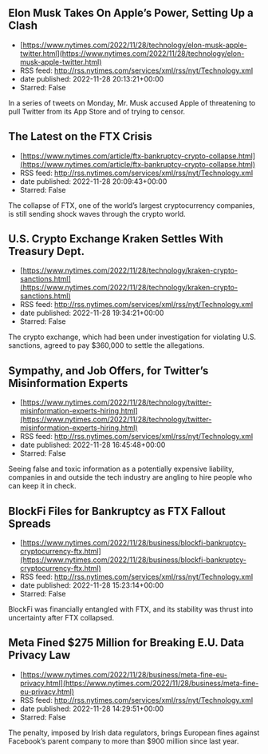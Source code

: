 ## Elon Musk Takes On Apple’s Power, Setting Up a Clash
 - [https://www.nytimes.com/2022/11/28/technology/elon-musk-apple-twitter.html](https://www.nytimes.com/2022/11/28/technology/elon-musk-apple-twitter.html)
 - RSS feed: http://rss.nytimes.com/services/xml/rss/nyt/Technology.xml
 - date published: 2022-11-28 20:13:21+00:00
 - Starred: False

In a series of tweets on Monday, Mr. Musk accused Apple of threatening to pull Twitter from its App Store and of trying to censor.

## The Latest on the FTX Crisis
 - [https://www.nytimes.com/article/ftx-bankruptcy-crypto-collapse.html](https://www.nytimes.com/article/ftx-bankruptcy-crypto-collapse.html)
 - RSS feed: http://rss.nytimes.com/services/xml/rss/nyt/Technology.xml
 - date published: 2022-11-28 20:09:43+00:00
 - Starred: False

The collapse of FTX, one of the world’s largest cryptocurrency companies, is still sending shock waves through the crypto world.

## U.S. Crypto Exchange Kraken Settles With Treasury Dept.
 - [https://www.nytimes.com/2022/11/28/technology/kraken-crypto-sanctions.html](https://www.nytimes.com/2022/11/28/technology/kraken-crypto-sanctions.html)
 - RSS feed: http://rss.nytimes.com/services/xml/rss/nyt/Technology.xml
 - date published: 2022-11-28 19:34:21+00:00
 - Starred: False

The crypto exchange, which had been under investigation for violating U.S. sanctions, agreed to pay $360,000 to settle the allegations.

## Sympathy, and Job Offers, for Twitter’s Misinformation Experts
 - [https://www.nytimes.com/2022/11/28/technology/twitter-misinformation-experts-hiring.html](https://www.nytimes.com/2022/11/28/technology/twitter-misinformation-experts-hiring.html)
 - RSS feed: http://rss.nytimes.com/services/xml/rss/nyt/Technology.xml
 - date published: 2022-11-28 16:45:48+00:00
 - Starred: False

Seeing false and toxic information as a potentially expensive liability, companies in and outside the tech industry are angling to hire people who can keep it in check.

## BlockFi Files for Bankruptcy as FTX Fallout Spreads
 - [https://www.nytimes.com/2022/11/28/business/blockfi-bankruptcy-cryptocurrency-ftx.html](https://www.nytimes.com/2022/11/28/business/blockfi-bankruptcy-cryptocurrency-ftx.html)
 - RSS feed: http://rss.nytimes.com/services/xml/rss/nyt/Technology.xml
 - date published: 2022-11-28 15:23:14+00:00
 - Starred: False

BlockFi was financially entangled with FTX, and its stability was thrust into uncertainty after FTX collapsed.

## Meta Fined $275 Million for Breaking E.U. Data Privacy Law
 - [https://www.nytimes.com/2022/11/28/business/meta-fine-eu-privacy.html](https://www.nytimes.com/2022/11/28/business/meta-fine-eu-privacy.html)
 - RSS feed: http://rss.nytimes.com/services/xml/rss/nyt/Technology.xml
 - date published: 2022-11-28 14:29:51+00:00
 - Starred: False

The penalty, imposed by Irish data regulators, brings European fines against Facebook’s parent company to more than $900 million since last year.
